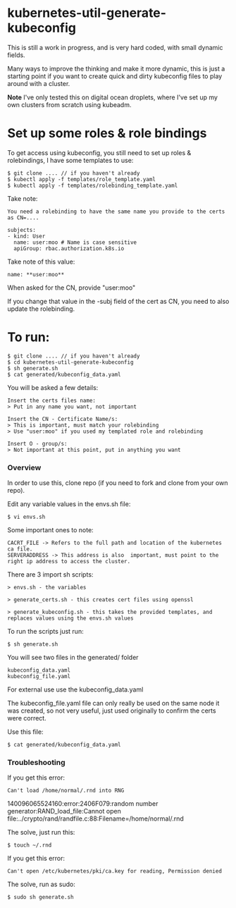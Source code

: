 # kubernetes-util-generate-kubeconfig

This is still a work in progress, and is very hard coded, with small dynamic fields. 

Many ways to improve the thinking and make it more dynamic, this is just a starting point if you want to create quick and dirty kubeconfig files to play around with a cluster. 

**Note** I've only tested this on digital ocean droplets, where I've set up my own clusters from scratch using kubeadm.

# Set up some roles & role bindings

To get access using kubeconfig, you still need to set up roles & rolebindings, I have some templates to use:

    $ git clone .... // if you haven't already
    $ kubectl apply -f templates/role_template.yaml
    $ kubectl apply -f templates/rolebinding_template.yaml

Take note: 

    You need a rolebinding to have the same name you provide to the certs as CN=....

    subjects:
    - kind: User
      name: user:moo # Name is case sensitive
      apiGroup: rbac.authorization.k8s.io

Take note of this value:

    name: **user:moo**

When asked for the CN, provide "user:moo"

If you change that value in the -subj field of the cert as CN, you need to also update the rolebinding.

# To run:

    $ git clone .... // if you haven't already
    $ cd kubernetes-util-generate-kubeconfig
    $ sh generate.sh
    $ cat generated/kubeconfig_data.yaml

You will be asked a few details:

    Insert the certs files name:
    > Put in any name you want, not important

    Insert the CN - Certificate Name/s:
    > This is important, must match your rolebinding
    > Use "user:moo" if you used my templated role and rolebinding

    Insert O - group/s:
    > Not important at this point, put in anything you want

### Overview

In order to use this, clone repo (if you need to fork and clone from your own repo).

Edit any variable values in the envs.sh file:

    $ vi envs.sh

Some important ones to note:

    CACRT_FILE -> Refers to the full path and location of the kubernetes ca file.
    SERVERADDRESS -> This address is also  important, must point to the right ip address to access the cluster.

There are 3 import sh scripts:

    > envs.sh - the variables

    > generate_certs.sh - this creates cert files using openssl

    > generate_kubeconfig.sh - this takes the provided templates, and replaces values using the envs.sh values

To run the scripts just run:

    $ sh generate.sh

You will see two files in the generated/ folder

    kubeconfig_data.yaml
    kubeconfig_file.yaml

For external use use the kubeconfig_data.yaml

The kubeconfig_file.yaml file can only really be used on the same node it was created, so not very useful, just used originally to confirm the certs were correct.

Use this file:

    $ cat generated/kubeconfig_data.yaml 

### Troubleshooting

If you get this error:

    Can't load /home/normal/.rnd into RNG
140096065524160:error:2406F079:random number generator:RAND_load_file:Cannot open file:../crypto/rand/randfile.c:88:Filename=/home/normal/.rnd

The solve, just run this:

    $ touch ~/.rnd

If you get this error:

    Can't open /etc/kubernetes/pki/ca.key for reading, Permission denied

The solve, run as sudo:

    $ sudo sh generate.sh

